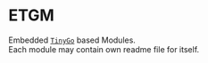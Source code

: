 
# ETGM

Embedded [`TinyGo`](#https://tinygo.org/) based Modules.   
Each module may contain own readme file for itself.